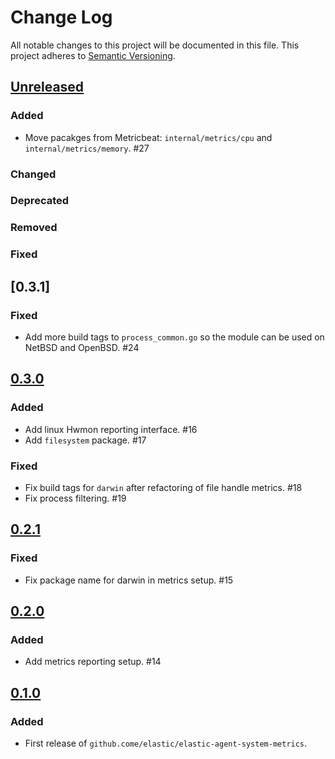 # Change Log
All notable changes to this project will be documented in this file.
This project adheres to [Semantic Versioning](http://semver.org/).

## [Unreleased]

### Added

- Move pacakges from Metricbeat: `internal/metrics/cpu` and `internal/metrics/memory`. #27

### Changed

### Deprecated

### Removed

### Fixed

## [0.3.1]

### Fixed

- Add more build tags to `process_common.go` so the module can be used on NetBSD and OpenBSD. #24

## [0.3.0]

### Added

- Add linux Hwmon reporting interface. #16
- Add `filesystem` package. #17

### Fixed

- Fix build tags for `darwin` after refactoring of file handle metrics. #18
- Fix process filtering. #19

## [0.2.1]

### Fixed

- Fix package name for darwin in metrics setup. #15

## [0.2.0]

### Added

- Add metrics reporting setup. #14

## [0.1.0]

### Added

- First release of `github.come/elastic/elastic-agent-system-metrics`.

[Unreleased]: https://github.com/elastic/elastic-agent-system-metrics/compare/v0.3.0...HEAD
[0.3.0]: https://github.com/elastic/elastic-agent-system-metrics/compare/v0.0.0...v0.3.0
[0.2.1]: https://github.com/elastic/elastic-agent-system-metrics/compare/v0.0.0...v0.2.1
[0.2.0]: https://github.com/elastic/elastic-agent-system-metrics/compare/v0.0.0...v0.2.0
[0.1.0]: https://github.com/elastic/elastic-agent-system-metrics/compare/v0.0.0...v0.1.0
